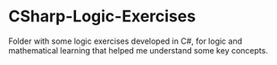 # CSharp-Logic-Exercises
Folder with some logic exercises developed in C#, for logic and mathematical learning that helped me understand some key concepts.
